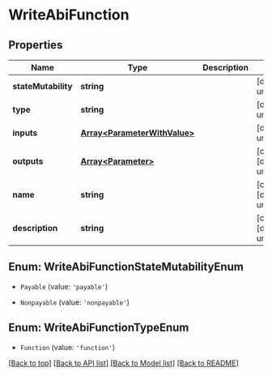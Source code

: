 # WriteAbiFunction

## Properties

|Name | Type | Description | Notes|
|------------ | ------------- | ------------- | -------------|
|**stateMutability** | **string** |  | [default to undefined]|
|**type** | **string** |  | [default to undefined]|
|**inputs** | [**Array&lt;ParameterWithValue&gt;**](ParameterWithValue.md) |  | [default to undefined]|
|**outputs** | [**Array&lt;Parameter&gt;**](Parameter.md) |  | [optional] [default to undefined]|
|**name** | **string** |  | [optional] [default to undefined]|
|**description** | **string** |  | [optional] [default to undefined]|


## Enum: WriteAbiFunctionStateMutabilityEnum


* `Payable` (value: `'payable'`)

* `Nonpayable` (value: `'nonpayable'`)



## Enum: WriteAbiFunctionTypeEnum


* `Function` (value: `'function'`)





[[Back to top]](#) [[Back to API list]](../../README.md#documentation-for-api-endpoints) [[Back to Model list]](../../README.md#documentation-for-models) [[Back to README]](../../README.md)
